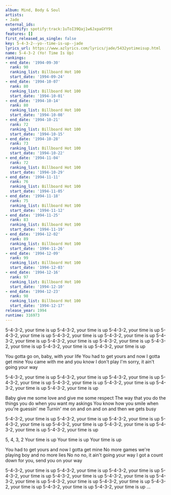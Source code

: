 ```yaml
---
album: Mind, Body & Soul
artists:
- Jade
external_ids:
  spotify: spotify:track:1uToI39Qaj1w6JxpaGYY9t
features: []
first_released_as_single: false
key: 5-4-3-2--yo--time-is-up--jade
lyrics_url: https://www.azlyrics.com/lyrics/jade/5432yotimeisup.html
name: 5-4-3-2 (Yo! Time Is Up)
rankings:
- end_date: '1994-09-30'
  rank: 90
  ranking_list: Billboard Hot 100
  start_date: '1994-09-24'
- end_date: '1994-10-07'
  rank: 80
  ranking_list: Billboard Hot 100
  start_date: '1994-10-01'
- end_date: '1994-10-14'
  rank: 80
  ranking_list: Billboard Hot 100
  start_date: '1994-10-08'
- end_date: '1994-10-21'
  rank: 72
  ranking_list: Billboard Hot 100
  start_date: '1994-10-15'
- end_date: '1994-10-28'
  rank: 73
  ranking_list: Billboard Hot 100
  start_date: '1994-10-22'
- end_date: '1994-11-04'
  rank: 72
  ranking_list: Billboard Hot 100
  start_date: '1994-10-29'
- end_date: '1994-11-11'
  rank: 76
  ranking_list: Billboard Hot 100
  start_date: '1994-11-05'
- end_date: '1994-11-18'
  rank: 75
  ranking_list: Billboard Hot 100
  start_date: '1994-11-12'
- end_date: '1994-11-25'
  rank: 83
  ranking_list: Billboard Hot 100
  start_date: '1994-11-19'
- end_date: '1994-12-02'
  rank: 89
  ranking_list: Billboard Hot 100
  start_date: '1994-11-26'
- end_date: '1994-12-09'
  rank: 99
  ranking_list: Billboard Hot 100
  start_date: '1994-12-03'
- end_date: '1994-12-16'
  rank: 97
  ranking_list: Billboard Hot 100
  start_date: '1994-12-10'
- end_date: '1994-12-23'
  rank: 98
  ranking_list: Billboard Hot 100
  start_date: '1994-12-17'
release_year: 1994
runtime: 316973
---
```

5-4-3-2, your time is up
5-4-3-2, your time is up
5-4-3-2, your time is up
5-4-3-2, your time is up
5-4-3-2, your time is up
5-4-3-2, your time is up
5-4-3-2, your time is up
5-4-3-2, your time is up
5-4-3-2, your time is up
5-4-3-2, your time is up
5-4-3-2, your time is up
5-4-3-2, your time is up

You gotta go on, baby, with your life
You had to get yours and now I gotta get mine
You came with me and you know I don't play
I'm sorry, it ain't going your way

5-4-3-2, your time is up
5-4-3-2, your time is up
5-4-3-2, your time is up
5-4-3-2, your time is up
5-4-3-2, your time is up
5-4-3-2, your time is up
5-4-3-2, your time is up
5-4-3-2, your time is up

Baby give me some love and give me some respect
The way that you do the things you do when you want my askings
You know how you smile when you're guessin' me
Turnin' me on and on and on and then we gets busy

5-4-3-2, your time is up
5-4-3-2, your time is up
5-4-3-2, your time is up
5-4-3-2, your time is up
5-4-3-2, your time is up
5-4-3-2, your time is up
5-4-3-2, your time is up
5-4-3-2, your time is up

5, 4, 3, 2
Your time is up
Your time is up
Your time is up

You had to get yours and now I gotta get mine
No more games we're playing boy and no more lies
No no no, it ain't going your way
I got a count down for you, send you on your way

5-4-3-2, your time is up
5-4-3-2, your time is up
5-4-3-2, your time is up
5-4-3-2, your time is up
5-4-3-2, your time is up
5-4-3-2, your time is up
5-4-3-2, your time is up
5-4-3-2, your time is up
5-4-3-2, your time is up
5-4-3-2, your time is up
5-4-3-2, your time is up
5-4-3-2, your time is up
...
